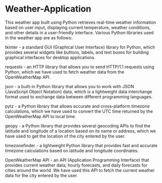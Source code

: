 # Weather-Application
This weather app built using Python retrieves real-time weather information based on user input, displaying current temperature, weather conditions, and other details in a user-friendly interface.
Various Python libraries used in the weather app are as follows:

tkinter - a standard GUI (Graphical User Interface) library for Python, which provides several widgets like buttons, labels, and text boxes for building graphical interfaces for desktop applications.

requests - an HTTP library that allows you to send HTTP/1.1 requests using Python, which we have used to fetch weather data from the OpenWeatherMap API.

json - a built-in Python library that allows you to work with JSON (JavaScript Object Notation) data, which is a lightweight data interchange format used to exchange data between different programming languages.

pytz - a Python library that allows accurate and cross-platform timezone calculations, which we have used to convert the UTC time returned by the OpenWeatherMap API to local time.

geopy - a Python library that provides several geocoding APIs to find the latitude and longitude of a location based on its name or address, which we have used to get the location of the city entered by the user.

timezonefinder - a lightweight Python library that provides fast and accurate timezone calculations based on latitude and longitude coordinates.

OpenWeatherMap API - an API (Application Programming Interface) that provides current weather data, hourly forecasts, and daily forecasts for cities around the world. We have used this API to fetch the current weather data for the city entered by the user.




